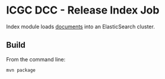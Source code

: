 ICGC DCC - Release Index Job
===

Index module loads [documents](../../SCHEMAS.md) into an ElasticSearch cluster.

Build
---

From the command line:

	mvn package

